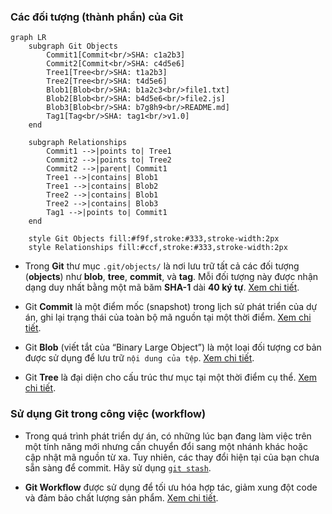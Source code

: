 ### Các đối tượng (thành phần) của Git

```mermaid
graph LR
    subgraph Git Objects
        Commit1[Commit<br/>SHA: c1a2b3]
        Commit2[Commit<br/>SHA: c4d5e6]
        Tree1[Tree<br/>SHA: t1a2b3]
        Tree2[Tree<br/>SHA: t4d5e6]
        Blob1[Blob<br/>SHA: b1a2c3<br/>file1.txt]
        Blob2[Blob<br/>SHA: b4d5e6<br/>file2.js]
        Blob3[Blob<br/>SHA: b7g8h9<br/>README.md]
        Tag1[Tag<br/>SHA: tag1<br/>v1.0]
    end

    subgraph Relationships
        Commit1 -->|points to| Tree1
        Commit2 -->|points to| Tree2
        Commit2 -->|parent| Commit1
        Tree1 -->|contains| Blob1
        Tree1 -->|contains| Blob2
        Tree2 -->|contains| Blob1
        Tree2 -->|contains| Blob3
        Tag1 -->|points to| Commit1
    end

    style Git Objects fill:#f9f,stroke:#333,stroke-width:2px
    style Relationships fill:#ccf,stroke:#333,stroke-width:2px
```

- Trong **Git** thư mục `.git/objects/` là nơi lưu trữ tất cả các đối tượng (**objects**) như **blob**, **tree**, **commit**, và **tag**. Mỗi đối tượng này được nhận dạng duy nhất bằng một mã băm **SHA-1** dài **40 ký tự**. [Xem chi tiết](topics/git-objects.md).

- Git **Commit** là một điểm mốc (snapshot) trong lịch sử phát triển của dự án, ghi lại trạng thái của toàn bộ mã nguồn tại một thời điểm. [Xem chi tiết](topics/git-commit.md).
- Git **Blob** (viết tắt của “Binary Large Object”) là một loại đối tượng cơ bản được sử dụng để lưu trữ `nội dung của tệp`. [Xem chi tiết](topics/git-blob.md).
- Git **Tree** là đại diện cho cấu trúc thư mục tại một thời điểm cụ thể. [Xem chi tiết](topics/git-tree.md).

### Sử dụng Git trong công việc (workflow)

- Trong quá trình phát triển dự án, có những lúc bạn đang làm việc trên một tính năng mới nhưng cần chuyển đổi sang một nhánh khác hoặc cập nhật mã nguồn từ xa. Tuy nhiên, các thay đổi hiện tại của bạn chưa sẵn sàng để commit. Hãy sử dụng [`git stash`](topics/git-stash.md).

- **Git Workflow** được sử dụng để tối ưu hóa hợp tác, giảm xung đột code và đảm bảo chất lượng sản phẩm. [Xem chi tiết](topics/git-workflow.md).
